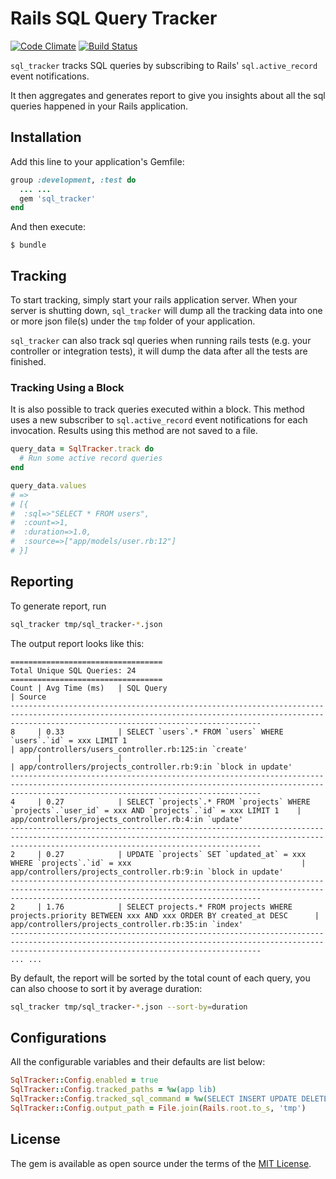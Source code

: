 # Rails SQL Query Tracker

[![Code Climate](https://codeclimate.com/github/steventen/sql_tracker/badges/gpa.svg)](https://codeclimate.com/github/steventen/sql_tracker)
[![Build Status](https://travis-ci.org/steventen/sql_tracker.svg?branch=master)](https://travis-ci.org/steventen/sql_tracker)

`sql_tracker` tracks SQL queries by subscribing to Rails' `sql.active_record` event notifications.

It then aggregates and generates report to give you insights about all the sql queries happened in your Rails application.

## Installation

Add this line to your application's Gemfile:

```ruby
group :development, :test do
  ... ...
  gem 'sql_tracker'
end
```

And then execute:

    $ bundle


## Tracking

To start tracking, simply start your rails application server. When your server is shutting down, `sql_tracker` will dump all the tracking data into one or more json file(s) under the `tmp` folder of your application.

`sql_tracker` can also track sql queries when running rails tests (e.g. your controller or integration tests), it will dump the data after all the tests are finished.

### Tracking Using a Block

It is also possible to track queries executed within a block. This method uses a new subscriber to `sql.active_record` event notifications for each invocation. Results using this method are not saved to a file.

```ruby
query_data = SqlTracker.track do
  # Run some active record queries
end

query_data.values
# =>
# [{
#  :sql=>"SELECT * FROM users",
#  :count=>1,
#  :duration=>1.0,
#  :source=>["app/models/user.rb:12"]
# }]
```

## Reporting

To generate report, run
```bash
sql_tracker tmp/sql_tracker-*.json
```
The output report looks like this:
```
==================================
Total Unique SQL Queries: 24
==================================
Count | Avg Time (ms)   | SQL Query                                                                                                 | Source
----------------------------------------------------------------------------------------------------------------------------------------------------------------------------------------------------
8     | 0.33            | SELECT `users`.* FROM `users` WHERE `users`.`id` = xxx LIMIT 1                                            | app/controllers/users_controller.rb:125:in `create'
      |                 |                                                                                                           | app/controllers/projects_controller.rb:9:in `block in update'
----------------------------------------------------------------------------------------------------------------------------------------------------------------------------------------------------
4     | 0.27            | SELECT `projects`.* FROM `projects` WHERE `projects`.`user_id` = xxx AND `projects`.`id` = xxx LIMIT 1    | app/controllers/projects_controller.rb:4:in `update'
----------------------------------------------------------------------------------------------------------------------------------------------------------------------------------------------------
2     | 0.27            | UPDATE `projects` SET `updated_at` = xxx WHERE `projects`.`id` = xxx                                      | app/controllers/projects_controller.rb:9:in `block in update'
----------------------------------------------------------------------------------------------------------------------------------------------------------------------------------------------------
2     | 1.76            | SELECT projects.* FROM projects WHERE projects.priority BETWEEN xxx AND xxx ORDER BY created_at DESC      | app/controllers/projects_controller.rb:35:in `index'
----------------------------------------------------------------------------------------------------------------------------------------------------------------------------------------------------
... ...
```
By default, the report will be sorted by the total count of each query, you can also choose to sort it by average duration:
```bash
sql_tracker tmp/sql_tracker-*.json --sort-by=duration
```

## Configurations

All the configurable variables and their defaults are list below:
```ruby
SqlTracker::Config.enabled = true
SqlTracker::Config.tracked_paths = %w(app lib)
SqlTracker::Config.tracked_sql_command = %w(SELECT INSERT UPDATE DELETE)
SqlTracker::Config.output_path = File.join(Rails.root.to_s, 'tmp')
```

## License

The gem is available as open source under the terms of the [MIT License](http://opensource.org/licenses/MIT).

